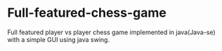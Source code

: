 # Full-featured-chess-game
Full featured player vs player chess game implemented in java(Java-se) with a simple GUI using java swing. 
